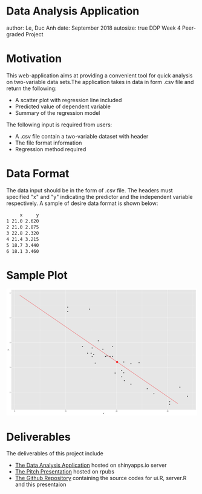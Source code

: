 Data Analysis Application
========================================================
author: Le, Duc Anh
date: September 2018
autosize: true
DDP Week 4 Peer-graded Project

Motivation
========================================================

This web-application aims at providing a convenient tool for quick analysis on two-variable data sets.The application takes in data in form .csv file and return the following: 
- A scatter plot with regression line included
- Predicted value of dependent variable
- Summary of the regression model

The following input is required from users: 

- A .csv file contain a two-variable dataset with header
- The file format information
- Regression method required

Data Format
========================================================
The data input should be in the form of .csv file. The headers must specified "x" and "y" indicating the predictor and the independent variable respectively. A sample of desire data format is shown below:

```
     x     y
1 21.0 2.620
2 21.0 2.875
3 22.8 2.320
4 21.4 3.215
5 18.7 3.440
6 18.1 3.460
```

Sample Plot
========================================================

<img src="DataAnalysisApps-figure/unnamed-chunk-2-1.png" title="plot of chunk unnamed-chunk-2" alt="plot of chunk unnamed-chunk-2" style="display: block; margin: auto;" />

Deliverables
========================================================
The deliverables of this project include
- [The Data Analysis Application](https://adrianle.shinyapps.io/DataAnalysis/) hosted on shinyapps.io server
- [The Pitch Presentation](http://rpubs.com/ducanhle1992/DDPWeek4Project) hosted on rpubs
- [The Github Repository](https://github.com/Adrianle1992/DataProductWk4Project.git) containing the source codes for ui.R, server.R and this presentaion
